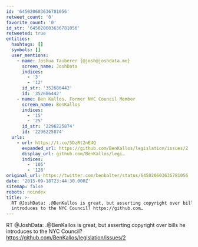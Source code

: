 ```yaml
---
id: '645020603636781056'
retweet_count: '0'
favorite_count: '0'
id_str: '645020603636781056'
retweeted: true
entities:
  hashtags: []
  symbols: []
  user_mentions:
    - name: Joshua Tauberer {@josh@joshdata.me}
      screen_name: JoshData
      indices:
        - '3'
        - '12'
      id_str: '352686442'
      id: '352686442'
    - name: Ben Kallos, Former NYC Council Member
      screen_name: BenKallos
      indices:
        - '15'
        - '25'
      id_str: '2296225874'
      id: '2296225874'
  urls:
    - url: https://t.co/5DzRt2nE4Q
      expanded_url: https://github.com/BenKallos/legislation/issues/2
      display_url: github.com/BenKallos/legi…
      indices:
        - '105'
        - '128'
original_url: https://twitter.com/benbalter/status/645020603636781056
date: '2015-09-18T23:44:30.000Z'
sitemap: false
robots: noindex
title: >-
  RT @JoshData: .@BenKallos is great, but asserting copyright over bills he
  introduces to the NYC Council? https://github.com…
---
```


RT @JoshData: .@BenKallos is great, but asserting copyright over bills he introduces to the NYC Council? https://github.com/BenKallos/legislation/issues/2